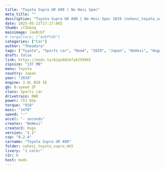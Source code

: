 ```yaml
---
title: "Toyota Supra GR A90 | No Hesi Spec"
meta_title: ""
description: "Toyota Supra GR A90 | No Hesi Spec 2019 (nohesi_toyota_supra_mk5) by NoHesi and Hugo"
date: 2025-05-21T17:17:00Z
thumb: if2kknq
mainimage: JaeBcbT
# cargallery: ["qUkPtd6"]
categories: ["Car"]
author: "Theodora"
tags: ["Toyota", "Sports car", "Road", "2019", "Japan", "NoHesi", "Hugo"]
draft: false
link: https://mods.to/A1qn682efa62599b5
zipsize: "137 MB"
manu: Toyota
country: Japan
year: "2019"
engine: 3.0L B58 I6
gb: 8-speed ZF
class: Sports car
drivetrain: RWD
power: 753 bhp 
torque: "918"
mass: "1470"
speed: "-"
accel: "- seconds"
creator: "NoHesi"
creator2: Hugo
version: "1.1"
csp: "0.2.4"
carname: "Toyota Supra GR A90"
folder: nohesi_toyota_supra_mk5
livery: "1 color"
r2r: 0
host: mods
---
```

